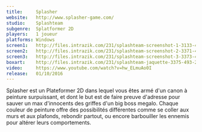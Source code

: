 ```yaml
---
title:     Splasher
website:   http://www.splasher-game.com/
studio:    Splashteam
subgenre:  Splatformer 2D
players:   1 joueur
platforms: Windows
screen1:   http://files.intrazik.com/231/splashteam-screenshot-1-3133-493-20150426-200852.jpg
screen2:   http://files.intrazik.com/231/splashteam-screenshot-2-3371-493-20150426-200853.jpg
screen3:   http://files.intrazik.com/231/splashteam-screenshot-3-3373-493-20150426-200853.jpg
boxart:    http://files.intrazik.com/231/splashteam-jaquette-3375-493-20150426-200853.jpg
video:     https://www.youtube.com/watch?v=hw_ELmuAo0I
release:   01/10/2016
---
```


Splasher est un Plateformer 2D dans lequel vous êtes armé d'un canon à peinture surpuissant, et dont le but est de faire preuve d'adresse pour sauver un max d'innocents des griffes d'un big boss megalo. Chaque couleur de peinture offre des possibilités différentes comme se coller aux murs et aux plafonds, rebondir partout, ou encore barbouiller les ennemis pour altérer leurs comportements.
